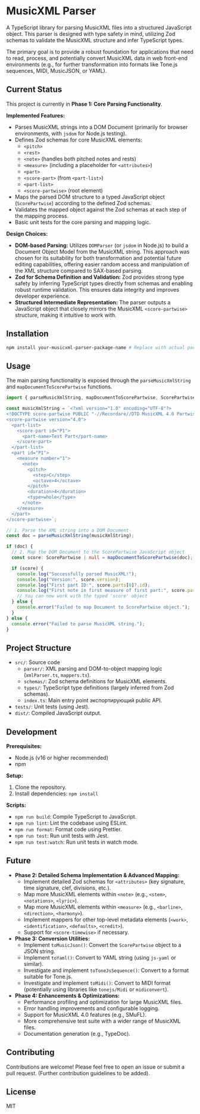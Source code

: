 # MusicXML Parser

A TypeScript library for parsing MusicXML files into a structured JavaScript object. This parser is designed with type safety in mind, utilizing Zod schemas to validate the MusicXML structure and infer TypeScript types.

The primary goal is to provide a robust foundation for applications that need to read, process, and potentially convert MusicXML data in web front-end environments (e.g., for further transformation into formats like Tone.js sequences, MIDI, MusicJSON, or YAML).

## Current Status

This project is currently in **Phase 1: Core Parsing Functionality**.

**Implemented Features:**
*   Parses MusicXML strings into a DOM Document (primarily for browser environments, with `jsdom` for Node.js testing).
*   Defines Zod schemas for core MusicXML elements:
    *   `<pitch>`
    *   `<rest>`
    *   `<note>` (handles both pitched notes and rests)
    *   `<measure>` (including a placeholder for `<attributes>`)
    *   `<part>`
    *   `<score-part>` (from `<part-list>`)
    *   `<part-list>`
    *   `<score-partwise>` (root element)
*   Maps the parsed DOM structure to a typed JavaScript object (`ScorePartwise`) according to the defined Zod schemas.
*   Validates the mapped object against the Zod schemas at each step of the mapping process.
*   Basic unit tests for the core parsing and mapping logic.

**Design Choices:**
*   **DOM-based Parsing:** Utilizes `DOMParser` (or `jsdom` in Node.js) to build a Document Object Model from the MusicXML string. This approach was chosen for its suitability for both transformation and potential future editing capabilities, offering easier random access and manipulation of the XML structure compared to SAX-based parsing.
*   **Zod for Schema Definition and Validation:** Zod provides strong type safety by inferring TypeScript types directly from schemas and enabling robust runtime validation. This ensures data integrity and improves developer experience.
*   **Structured Intermediate Representation:** The parser outputs a JavaScript object that closely mirrors the MusicXML `<score-partwise>` structure, making it intuitive to work with.

## Installation

```bash
npm install your-musicxml-parser-package-name # Replace with actual package name once published
```

## Usage

The main parsing functionality is exposed through the `parseMusicXmlString` and `mapDocumentToScorePartwise` functions.

```typescript
import { parseMusicXmlString, mapDocumentToScorePartwise, ScorePartwise } from 'your-musicxml-parser-package-name'; // Adjust import path

const musicXmlString = `<?xml version="1.0" encoding="UTF-8"?>
<!DOCTYPE score-partwise PUBLIC "-//Recordare//DTD MusicXML 4.0 Partwise//EN" "http://www.musicxml.org/dtds/partwise.dtd">
<score-partwise version="4.0">
  <part-list>
    <score-part id="P1">
      <part-name>Test Part</part-name>
    </score-part>
  </part-list>
  <part id="P1">
    <measure number="1">
      <note>
        <pitch>
          <step>C</step>
          <octave>4</octave>
        </pitch>
        <duration>4</duration>
        <type>whole</type>
      </note>
    </measure>
  </part>
</score-partwise>`;

// 1. Parse the XML string into a DOM Document
const doc = parseMusicXmlString(musicXmlString);

if (doc) {
  // 2. Map the DOM Document to the ScorePartwise JavaScript object
  const score: ScorePartwise | null = mapDocumentToScorePartwise(doc);

  if (score) {
    console.log("Successfully parsed MusicXML!");
    console.log("Version:", score.version);
    console.log("First part ID:", score.parts[0]?.id);
    console.log("First note in first measure of first part:", score.parts[0]?.measures[0]?.notes[0]);
    // You can now work with the typed 'score' object
  } else {
    console.error("Failed to map Document to ScorePartwise object.");
  }
} else {
  console.error("Failed to parse MusicXML string.");
}
```

## Project Structure

*   `src/`: Source code
    *   `parser/`: XML parsing and DOM-to-object mapping logic (`xmlParser.ts`, `mappers.ts`).
    *   `schemas/`: Zod schema definitions for MusicXML elements.
    *   `types/`: TypeScript type definitions (largely inferred from Zod schemas).
    *   `index.ts`: Main entry point экспортирующий public API.
*   `tests/`: Unit tests (using Jest).
*   `dist/`: Compiled JavaScript output.

## Development

**Prerequisites:**
*   Node.js (v16 or higher recommended)
*   npm

**Setup:**
1.  Clone the repository.
2.  Install dependencies: `npm install`

**Scripts:**
*   `npm run build`: Compile TypeScript to JavaScript.
*   `npm run lint`: Lint the codebase using ESLint.
*   `npm run format`: Format code using Prettier.
*   `npm run test`: Run unit tests with Jest.
*   `npm run test:watch`: Run unit tests in watch mode.

## Future

*   **Phase 2: Detailed Schema Implementation & Advanced Mapping:**
    *   Implement detailed Zod schemas for `<attributes>` (key signature, time signature, clef, divisions, etc.).
    *   Map more MusicXML elements within `<note>` (e.g., `<stem>`, `<notations>`, `<lyric>`).
    *   Map more MusicXML elements within `<measure>` (e.g., `<barline>`, `<direction>`, `<harmony>`).
    *   Implement mappers for other top-level metadata elements (`<work>`, `<identification>`, `<defaults>`, `<credit>`).
    *   Support for `<score-timewise>` if necessary.
*   **Phase 3: Conversion Utilities:**
    *   Implement `toMusicJson()`: Convert the `ScorePartwise` object to a JSON string.
    *   Implement `toYaml()`: Convert to YAML string (using `js-yaml` or similar).
    *   Investigate and implement `toToneJsSequence()`: Convert to a format suitable for Tone.js.
    *   Investigate and implement `toMidi()`: Convert to MIDI format (potentially using libraries like `tonejs/Midi` or `midiconvert`).
*   **Phase 4: Enhancements & Optimizations:**
    *   Performance profiling and optimization for large MusicXML files.
    *   Error handling improvements and configurable logging.
    *   Support for MusicXML 4.0 features (e.g., SMuFL).
    *   More comprehensive test suite with a wider range of MusicXML files.
    *   Documentation generation (e.g., TypeDoc).

## Contributing

Contributions are welcome! Please feel free to open an issue or submit a pull request.
(Further contribution guidelines to be added).

## License

MIT
